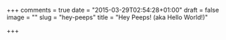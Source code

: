 +++
comments = true
date = "2015-03-29T02:54:28+01:00"
draft = false
image = ""
slug = "hey-peeps"
title = "Hey Peeps! (aka Hello World!)"

+++


